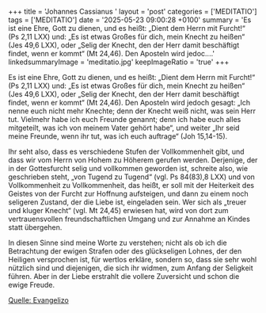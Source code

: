 +++
title = 'Johannes Cassianus  '
layout = 'post'
categories = ['MEDITATIO']
tags = ['MEDITATIO']
date = '2025-05-23 09:00:28 +0100'
summary = 'Es ist eine Ehre, Gott zu dienen, und es heißt: „Dient dem Herrn mit Furcht!“ (Ps 2,11 LXX) und: „Es ist etwas Großes für dich, mein Knecht zu heißen“ (Jes 49,6 LXX), oder „Selig der Knecht, den der Herr damit beschäftigt findet, wenn er kommt“ (Mt 24,46). Den Aposteln wird jedoc....'
linkedsummaryImage = 'meditatio.jpg'
keepImageRatio = 'true'
+++
 
Es ist eine Ehre, Gott zu dienen, und es heißt: „Dient dem Herrn mit Furcht!“ (Ps 2,11 LXX) und: „Es ist etwas Großes für dich, mein Knecht zu heißen“ (Jes 49,6 LXX), oder „Selig der Knecht, den der Herr damit beschäftigt findet, wenn er kommt“ (Mt 24,46). Den Aposteln wird jedoch gesagt: „Ich nenne euch nicht mehr Knechte; denn der Knecht weiß nicht, was sein Herr tut.<!--more--> Vielmehr habe ich euch Freunde genannt; denn ich habe euch alles mitgeteilt, was ich von meinem Vater gehört habe“, und weiter „Ihr seid meine Freunde, wenn ihr tut, was ich euch auftrage“ (Joh 15,14-15).
 
Ihr seht also, dass es verschiedene Stufen der Vollkommenheit gibt, und dass wir vom Herrn von Hohem zu Höherem gerufen werden. Derjenige, der in der Gottesfurcht selig und vollkommen geworden ist, schreite also, wie geschrieben steht, „von Tugend zu Tugend“ (vgl. Ps 84(83),8 LXX) und von Vollkommenheit zu Vollkommenheit, das heißt, er soll mit der Heiterkeit des Geistes von der Furcht zur Hoffnung aufsteigen, und dann zu einem noch seligeren Zustand, der die Liebe ist, eingeladen sein. Wer sich als „treuer und kluger Knecht“ (vgl. Mt 24,45) erwiesen hat, wird von dort zum vertrauensvollen freundschaftlichen Umgang und zur Annahme an Kindes statt übergehen.
 
In diesen Sinne sind meine Worte zu verstehen; nicht als ob ich die Betrachtung der ewigen Strafen oder des glückseligen Lohnes, der den Heiligen versprochen ist, für wertlos erkläre, sondern so, dass sie sehr wohl nützlich sind und diejenigen, die sich ihr widmen, zum Anfang der Seligkeit führen. Aber in der Liebe erstrahlt die vollere Zuversicht und schon die ewige Freude.


[Quelle: Evangelizo](https://evangeliumtagfuertag.org/DE/gospel)
